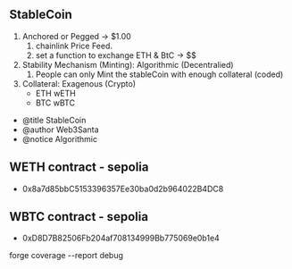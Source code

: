 ## StableCoin

1. Anchored or Pegged -> $1.00
   1. chainlink Price Feed.
   2. set a function to exchange ETH & BtC -> $$
2. Stability Mechanism (Minting): Algorithmic (Decentralied)
   1. People can only Mint the stableCoin with enough collateral (coded)
3. Collateral: Exagenous (Crypto)
   - ETH wETH
   - BTC wBTC

- @title StableCoin
- @author Web3Santa
- @notice Algorithmic

## WETH contract - sepolia

- 0x8a7d85bbC5153396357Ee30ba0d2b964022B4DC8

## WBTC contract - sepolia

- 0xD8D7B82506Fb204af708134999Bb775069e0b1e4

forge coverage --report debug
